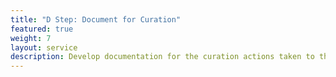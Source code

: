 ```yaml
---
title: "D Step: Document for Curation"
featured: true
weight: 7
layout: service
description: Develop documentation for the curation actions taken to the deposit.
---
```

